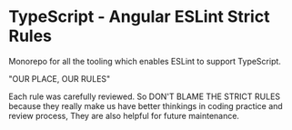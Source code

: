# TypeScript - Angular ESLint Strict Rules

Monorepo for all the tooling which enables ESLint to support TypeScript.

"OUR PLACE, OUR RULES"

Each rule was carefully reviewed. So DON'T BLAME THE STRICT RULES because they really make us have better thinkings in coding practice and review process, They are also helpful for future maintenance.
